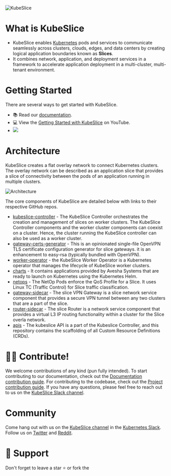 ![KubeSlice](https://user-images.githubusercontent.com/99885802/169118120-1636d01b-b9d9-474c-9d08-ff54c8be0d2a.png)

# What is KubeSlice

- KubeSlice enables [Kubernetes](https://kubernetes.io) pods and services to communicate seamlessly across clusters, clouds, edges, and data centers by creating logical application boundaries known as **Slices**. 
- It combines network, application, and deployment services in a framework to accelerate application deployment in a multi-cluster, multi-tenant environment. 

# Getting Started

There are several ways to get started with KubeSlice.

 - :books: Read our [documentation]().
 - :computer: View the [Getting Started with KubeSlice]() on YouTube.
 - [![](https://gitpod.io/button/open-in-gitpod.svg)]()


# Architecture

KubeSlice creates a flat overlay network to connect Kubernetes clusters. The overlay network can be described as an application slice that provides a slice of connectivity between the pods of an application running in multiple clusters.  

![Architecture](https://cdn.avesha.io/cms-assets-local/Architecture_OS_f4ebbbda38.png)

The core components of KubeSlice are detailed below with links to their respective GitHub repos.

* [kubeslice-controller](https://github.com/kubeslice/kubeslice-controller) -  The KubeSlice Controller orchestrates the creation and management of slices on worker clusters. The KubeSlice Controller components and the worker cluster components can coexist on a cluster. Hence, the cluster running the KubeSlice controller can also be used as a worker cluster.
* [gateway-certs-generator](https://github.com/kubeslice/gateway-certs-generator) - This is an opinionated single-file OpenVPN TLS certificate configuration generator for slice gateways. it is an enhancement to easy-rsa (typically bundled with OpenVPN).
* [worker-operator](https://github.com/kubeslice/worker-operator) - the KubeSlice Worker Operator is a Kubernetes operator that manages the lifecycle of KubeSlice worker clusters.
* [charts](https://github.com/kubeslice/charts) - It contains applications provided by Avesha Systems that are ready to launch on Kubernetes using the Kubernetes Helm.
* [netops](https://github.com/kubeslice/netops) - The NetOp Pods enforce the QoS Profile for a Slice. It uses Linux TC (Traffic Control) for Slice traffic classification.
* [gateway-sidecar](https://github.com/kubeslice/gateway-sidecar) - The slice VPN Gateway is a slice network service component that provides a secure VPN tunnel between any two clusters that are a part of the slice.
* [router-sidecar](https://github.com/kubeslice/router-sidecar) - The slice Router is a network service component that provides a virtual L3 IP routing functionality within a cluster for the Slice overla network.
* [apis](https://github.com/kubeslice/apis) - The kubeslice API is a part of the Kubeslice Controller, and this repository contains the scaffolding of all Custom Resource Definitions (CRDs).


# :woman_technologist: Contribute!

We welcome contributions of any kind (pun fully intended). To start contributing to our documentation, check out the [Documentation contribution guide](). For contributing to the codebase, check out the [Project contribution guide](). If you have any questions, please feel free to reach out to us on the [KubeSlice Slack channel]().

# Community

Come hang out with us on the [KubeSlice channel]() in the [Kubernetes Slack](). Follow us on [Twitter]() and [Reddit]().


# 🙏 Support

Don't forget to leave a star ⭐️ or fork the 
